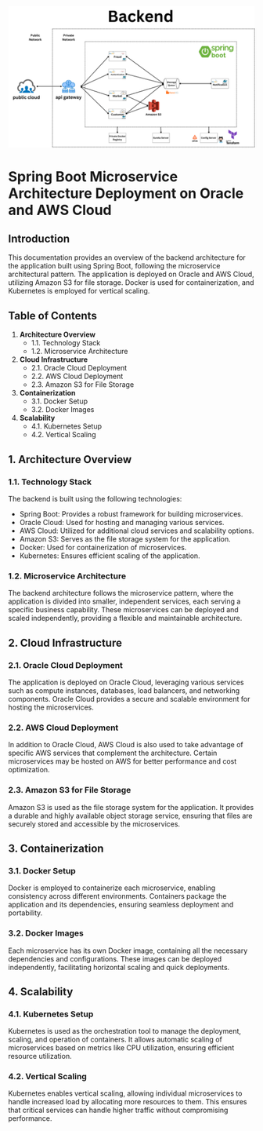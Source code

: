 <div style="text-align: center;">
  <img src="backend.png" alt="diagram">
</div>

# Spring Boot Microservice Architecture Deployment on Oracle and AWS Cloud

## Introduction

This documentation provides an overview of the backend architecture for the application built using Spring Boot, following the microservice architectural pattern. The application is deployed on Oracle and AWS Cloud, utilizing Amazon S3 for file storage. Docker is used for containerization, and Kubernetes is employed for vertical scaling.

## Table of Contents

1. **Architecture Overview**
    - 1.1. Technology Stack
    - 1.2. Microservice Architecture
2. **Cloud Infrastructure**
    - 2.1. Oracle Cloud Deployment
    - 2.2. AWS Cloud Deployment
    - 2.3. Amazon S3 for File Storage
3. **Containerization**
    - 3.1. Docker Setup
    - 3.2. Docker Images
4. **Scalability**
    - 4.1. Kubernetes Setup
    - 4.2. Vertical Scaling

## 1. Architecture Overview

### 1.1. Technology Stack

The backend is built using the following technologies:

- Spring Boot: Provides a robust framework for building microservices.
- Oracle Cloud: Used for hosting and managing various services.
- AWS Cloud: Utilized for additional cloud services and scalability options.
- Amazon S3: Serves as the file storage system for the application.
- Docker: Used for containerization of microservices.
- Kubernetes: Ensures efficient scaling of the application.

### 1.2. Microservice Architecture

The backend architecture follows the microservice pattern, where the application is divided into smaller, independent services, each serving a specific business capability. These microservices can be deployed and scaled independently, providing a flexible and maintainable architecture.

## 2. Cloud Infrastructure

### 2.1. Oracle Cloud Deployment

The application is deployed on Oracle Cloud, leveraging various services such as compute instances, databases, load balancers, and networking components. Oracle Cloud provides a secure and scalable environment for hosting the microservices.

### 2.2. AWS Cloud Deployment

In addition to Oracle Cloud, AWS Cloud is also used to take advantage of specific AWS services that complement the architecture. Certain microservices may be hosted on AWS for better performance and cost optimization.

### 2.3. Amazon S3 for File Storage

Amazon S3 is used as the file storage system for the application. It provides a durable and highly available object storage service, ensuring that files are securely stored and accessible by the microservices.

## 3. Containerization

### 3.1. Docker Setup

Docker is employed to containerize each microservice, enabling consistency across different environments. Containers package the application and its dependencies, ensuring seamless deployment and portability.

### 3.2. Docker Images

Each microservice has its own Docker image, containing all the necessary dependencies and configurations. These images can be deployed independently, facilitating horizontal scaling and quick deployments.

## 4. Scalability

### 4.1. Kubernetes Setup

Kubernetes is used as the orchestration tool to manage the deployment, scaling, and operation of containers. It allows automatic scaling of microservices based on metrics like CPU utilization, ensuring efficient resource utilization.

### 4.2. Vertical Scaling

Kubernetes enables vertical scaling, allowing individual microservices to handle increased load by allocating more resources to them. This ensures that critical services can handle higher traffic without compromising performance.


